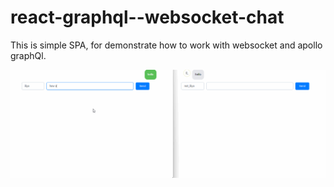 # react-graphql--websocket-chat
This is simple SPA, for demonstrate how to work with websocket and apollo graphQl. 


<img align="" alt="GIF" src="https://github.com/i-doshechnikow/react-graphql--websocket-chat/blob/master/demonstrate/websocketDemonstration.gif" />
